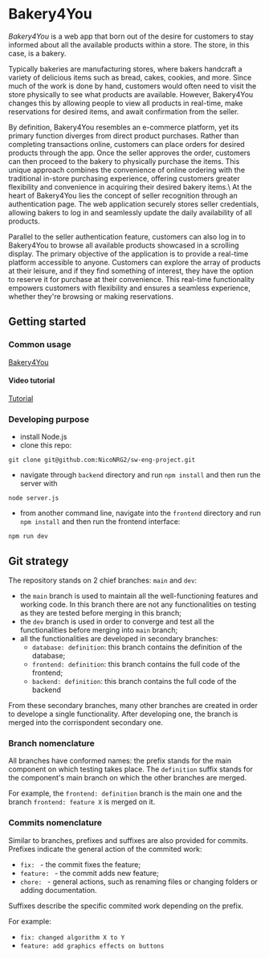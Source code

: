 # Bakery4You
*Bakery4You* is a web app that born out of the desire for customers to stay informed about all the available products within a store. The store, in this case, is a bakery.

Typically bakeries are manufacturing stores, where bakers handcraft a variety of delicious items such as bread, cakes, cookies, and more. Since much of the work is done by hand, customers would often need to visit the store physically to see what products are available. However, Bakery4You changes this by allowing people to view all products in real-time, make reservations for desired items, and await confirmation from the seller.

By definition, Bakery4You resembles an e-commerce platform, yet its primary function diverges from direct product purchases. Rather than completing transactions online, customers can place orders for desired products through the app. Once the seller approves the order, customers can then proceed to the bakery to physically purchase the items. This unique approach combines the convenience of online ordering with the traditional in-store purchasing experience, offering customers greater flexibility and convenience in acquiring their desired bakery items.\\
At the heart of Bakery4You lies the concept of seller recognition through an authentication page. The web application securely stores seller credentials, allowing bakers to log in and seamlessly update the daily availability of all products.

Parallel to the seller authentication feature, customers can also log in to Bakery4You to browse all available products showcased in a scrolling display. The primary objective of the application is to provide a real-time platform accessible to anyone. Customers can explore the array of products at their leisure, and if they find something of interest, they have the option to reserve it for purchase at their convenience. This real-time functionality empowers customers with flexibility and ensures a seamless experience, whether they're browsing or making reservations.

## Getting started

### Common usage
[Bakery4You](https://bakery4u.onrender.com)

#### Video tutorial
[Tutorial](https://youtu.be/0HA1sfo7hKU)

### Developing purpose
* install Node.js
* clone this repo:
```
git clone git@github.com:NicoNRG2/sw-eng-project.git
```

* navigate through `backend` directory and run `npm install` and then run the server with
```
node server.js
```

* from another command line, navigate into the `frontend` directory and run `npm install` and then run the frontend interface:
```
npm run dev
```


## Git strategy
The repository stands on 2 chief branches: `main` and `dev`:
* the `main` branch is used to maintain all the well-functioning features and working code. In this branch there are not any functionalities on testing as they are tested before merging in this branch;
* the `dev` branch is used in order to converge and test all the functionalities before merging into `main` branch;
* all the functionalities are developed in secondary branches:
  - `database: definition`: this branch contains the definition of the database;
  - `frontend: definition`: this branch contains the full code of the frontend;
  - `backend: definition`: this branch contains the full code of the backend

From these secondary branches, many other branches are created in order to develope a single functionality. After developing one, the branch is merged into the corrispondent secondary one.

### Branch nomenclature
All branches have conformed names: the prefix stands for the main component on which testing takes place. 
The `definition` suffix stands for the component's main branch on which the other branches are merged.

For example, the `frontend: definition` branch is the main one and the branch `frontend: feature X` is merged on it.

### Commits nomenclature
Similar to branches, prefixes and suffixes are also provided for commits. Prefixes indicate the general action of the commited work:
* `fix: ` - the commit fixes the feature;
* `feature: ` - the commit adds new feature;
* `chore: ` - general actions, such as renaming files or changing folders or adding documentation.

Suffixes describe the specific commited work depending on the prefix.

For example:
* `fix: changed algorithm X to Y`
* `feature: add graphics effects on buttons`
